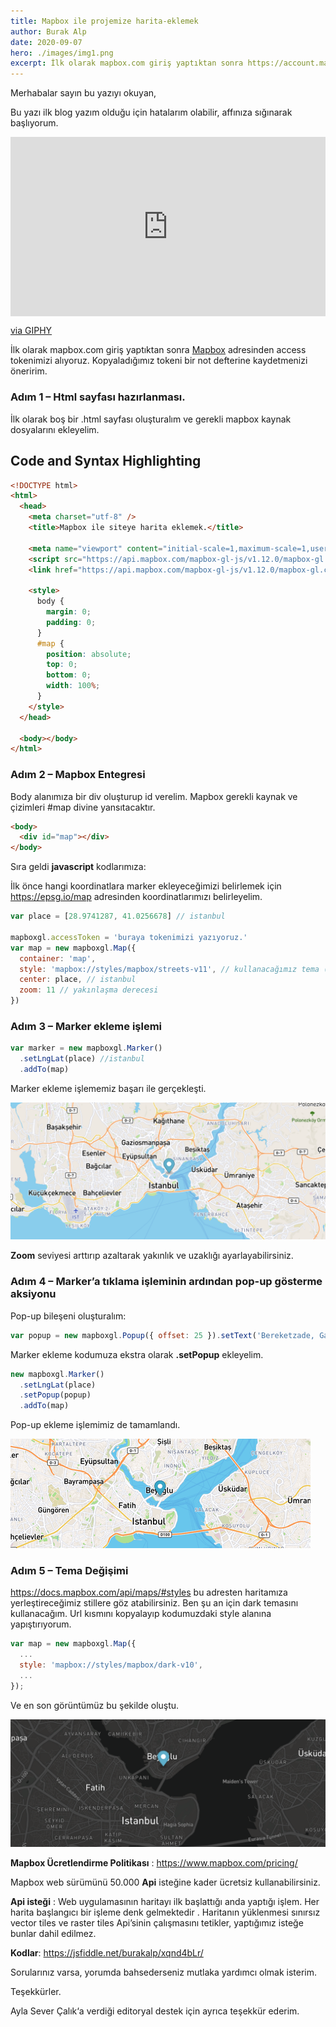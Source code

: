 ```yaml
---
title: Mapbox ile projemize harita-eklemek
author: Burak Alp
date: 2020-09-07
hero: ./images/img1.png
excerpt: İlk olarak mapbox.com giriş yaptıktan sonra https://account.mapbox.com adresinden access tokenimizi alıyoruz. Kopyaladığımız tokeni bir not defterine kaydetmenizi öneririm.
---
```


Merhabalar sayın bu yazıyı okuyan,

Bu yazı ilk blog yazım olduğu için hatalarım olabilir, affınıza sığınarak başlıyorum.

<div className="Image__Small">
    <div style="width:100%;height:0;padding-bottom:57%;position:relative;"><iframe src="https://giphy.com/embed/lrVjN0kDB742fl1fgE" width="100%" height="100%" style="position:absolute" frameBorder="0" class="giphy-embed" allowFullScreen></iframe></div><p><a href="https://giphy.com/gifs/CAFOnline-lrVjN0kDB742fl1fgE">via GIPHY</a></p>
</div>

İlk olarak mapbox.com giriş yaptıktan sonra [Mapbox](https://account.mapbox.com/) adresinden access tokenimizi alıyoruz. Kopyaladığımız tokeni bir not defterine kaydetmenizi öneririm.

### Adım 1 – Html sayfası hazırlanması.

İlk olarak boş bir .html sayfası oluşturalım ve gerekli mapbox kaynak dosyalarını ekleyelim.

## Code and Syntax Highlighting

```html
<!DOCTYPE html>
<html>
  <head>
    <meta charset="utf-8" />
    <title>Mapbox ile siteye harita eklemek.</title>

    <meta name="viewport" content="initial-scale=1,maximum-scale=1,user-scalable=no" />
    <script src="https://api.mapbox.com/mapbox-gl-js/v1.12.0/mapbox-gl.js"></script>
    <link href="https://api.mapbox.com/mapbox-gl-js/v1.12.0/mapbox-gl.css" rel="stylesheet" />

    <style>
      body {
        margin: 0;
        padding: 0;
      }
      #map {
        position: absolute;
        top: 0;
        bottom: 0;
        width: 100%;
      }
    </style>
  </head>

  <body></body>
</html>
```

### Adım 2 – Mapbox Entegresi

Body alanımıza bir div oluşturup id verelim. Mapbox gerekli kaynak ve çizimleri #map divine yansıtacaktır.

```html
<body>
  <div id="map"></div>
</body>
```

Sıra geldi **javascript** kodlarımıza:

İlk önce hangi koordinatlara marker ekleyeceğimizi belirlemek için https://epsg.io/map adresinden koordinatlarımızı belirleyelim.

```javascript
var place = [28.9741287, 41.0256678] // istanbul

mapboxgl.accessToken = 'buraya tokenimizi yazıyoruz.'
var map = new mapboxgl.Map({
  container: 'map',
  style: 'mapbox://styles/mapbox/streets-v11', // kullanacağımız tema (alt kısımda bu konuya değineceğim)
  center: place, // istanbul
  zoom: 11 // yakınlaşma derecesi
})
```

### Adım 3 – Marker ekleme işlemi

```javascript
var marker = new mapboxgl.Marker()
  .setLngLat(place) //istanbul
  .addTo(map)
```

Marker ekleme işlememiz başarı ile gerçekleşti.

<div className="Image__Small">
  <img
    src="./images/img2.png"
    title="Marker ekleme işlememiz başarı ile gerçekleşti."
    alt="Marker ekleme işlememiz başarı ile gerçekleşti."
  />
</div>

**Zoom** seviyesi arttırıp azaltarak yakınlık ve uzaklığı ayarlayabilirsiniz.

### Adım 4 – Marker’a tıklama işleminin ardından pop-up gösterme aksiyonu

Pop-up bileşeni oluşturalım:

```javascript
var popup = new mapboxgl.Popup({ offset: 25 }).setText('Bereketzade, Galata kulesi, 34421 Beyoğlu/İstanbul.')
```

Marker ekleme kodumuza ekstra olarak **.setPopup** ekleyelim.

```javascript
new mapboxgl.Marker()
  .setLngLat(place)
  .setPopup(popup)
  .addTo(map)
```

Pop-up ekleme işlemimiz de tamamlandı.

<div className="Image__Small">
  <img
    src="./images/mapbox-gif.gif"
    title="Pop-up ekleme işlemimiz de tamamlandı."
    alt="Pop-up ekleme işlemimiz de tamamlandı."
  />
</div>

### Adım 5 – Tema Değişimi

https://docs.mapbox.com/api/maps/#styles bu adresten haritamıza yerleştireceğimiz stillere göz atabilirsiniz. Ben şu an için dark temasını kullanacağım. Url kısmını kopyalayıp kodumuzdaki style alanına yapıştırıyorum.

```javascript
var map = new mapboxgl.Map({
  ...
  style: 'mapbox://styles/mapbox/dark-v10',
  ...
});
```

Ve en son görüntümüz bu şekilde oluştu.

<div className="Image__Small">
  <img
    src="./images/img1.png"
    title="Ve en son görüntümüz bu şekilde oluştu."
    alt="Ve en son görüntümüz bu şekilde oluştu."
  />
</div>

**Mapbox Ücretlendirme Politikası** : https://www.mapbox.com/pricing/

Mapbox web sürümünü 50.000 **Api** isteğine kader ücretsiz kullanabilirsiniz.

**Api isteği** : Web uygulamasının haritayı ilk başlattığı anda yaptığı işlem. Her harita başlangıcı bir işleme denk gelmektedir . Haritanın yüklenmesi sınırsız vector tiles ve raster tiles Api’sinin çalışmasını tetikler, yaptığımız isteğe bunlar dahil edilmez.

**Kodlar**: https://jsfiddle.net/burakalp/xqnd4bLr/

Sorularınız varsa, yorumda bahsederseniz mutlaka yardımcı olmak isterim.

Teşekkürler.

Ayla Sever Çalık‘a verdiği editoryal destek için ayrıca teşekkür ederim.
